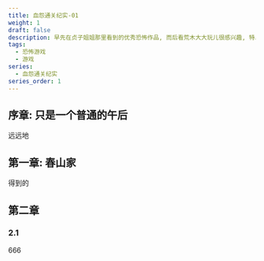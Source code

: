 ```yaml
---
title: 血怨通关纪实-01
weight: 1
draft: false
description: 早先在贞子姐姐那里看到的优秀恐怖作品, 而后看荒木大大玩儿很感兴趣, 特以文字的形式纪实我和朋友的(相信会)通关记录.
tags:
  - 恐怖游戏
  - 游戏
series:
  - 血怨通关纪实
series_order: 1
---
```

## 序章: 只是一个普通的午后

远远地

## 第一章: 春山家

得到的

## 第二章

### 2.1

666

